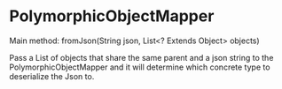 # PolymorphicObjectMapper
Main method: fromJson(String json, List<? Extends Object> objects)

Pass a List of objects that share the same parent and a json string to the PolymorphicObjectMapper and it will determine which concrete type to deserialize the Json to.  
